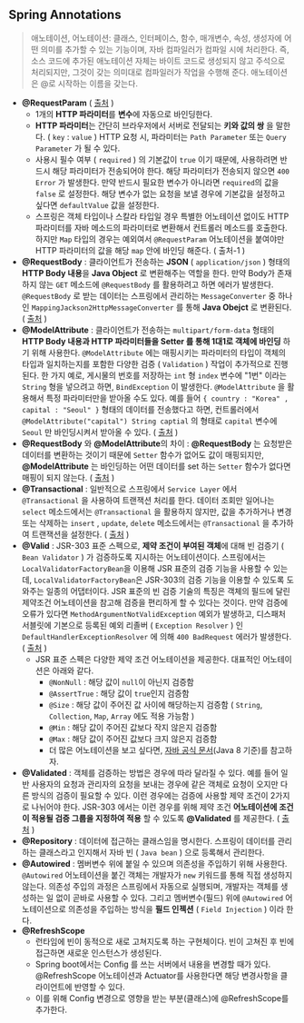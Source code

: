 
## Spring Annotations

> 애노테이션, 어노테이션: 클래스, 인터페이스, 함수, 매개변수, 속성, 생성자에 어떤 의미를 추가할 수 있는 기능이며, 자바 컴파일러가 컴파일 시에 처리한다. 즉, 소스 코드에 추가된 애노테이션 자체는 바이트 코드로 생성되지 않고 주석으로 처리되지만, 그것이 갖는 의미대로 컴파일러가 작업을 수행해 준다. 애노테이션은 @로 시작하는 이름을 갖는다.

- **@RequestParam**   ( [출처](https://mangkyu.tistory.com/72) )
    - 1개의 **HTTP 파라미터**를 **변수**에 자동으로 바인딩한다.
    - **HTTP 파라미터**는 간단히 브라우저에서 서버로 전달되는 **키와 값의 쌍** 을 말한다. ( `key` : `value` )
      HTTP 요청 시,  파라미터는 `Path Parameter` 또는 `Query Parameter` 가 될 수 있다.
    - 사용시 필수 여부 ( `required` ) 의 기본값이 `true` 이기 때문에, 사용하려면 반드시 해당 파라미터가 전송되어야 한다. 해당 파라미터가 전송되지 않으면 `400 Error` 가 발생한다. 만약 반드시 필요한 변수가 아니라면 `required`의 값을 `false` 로 설정한다. 해당 변수가 없는 요청을 보낼 경우에 기본값을 설정하고 싶다면 `defaultValue` 값을 설정한다.
    - 스프링은 객체 타입이나 스칼라 타입일 경우 특별한 어노테이션 없이도 HTTP 파라미터를 자바 메소드의 파라미터로 변환해서 컨트롤러 메소드를 호출한다. 하지만  `Map` 타입의 경우는 예외여서 `@RequestParam` 어노테이션을 붙여야만 HTTP 파라미터의 값을 해당 `map` 안에 바인딩 해준다. ( 출처-1 )
- **@RequestBody** : 클라이언트가 전송하는 **JSON** ( `application/json` ) 형태의 **HTTP Body 내용**을 **Java Object** 로 변환해주는 역할을 한다. 만약 Body가 존재하지 않는 `GET` 메소드에 `@RequestBody` 를 활용하려고 하면 에러가 발생한다. `@RequestBody` 로 받는 데이터는 스프링에서 관리하는 `MessageConverter` 중 하나인 `MappingJackson2HttpMessageConverter` 를 통해 **Java Obejct** 로 변환된다.  ( [출처](https://mangkyu.tistory.com/72) )
- **@ModelAttribute** : 클라이언트가 전송하는 `multipart/form-data` 형태의 **HTTP Body 내용과 HTTP 파라미터들을 Setter 를 통해 1대1로 객체에 바인딩** 하기 위해 사용한다. `@ModelAttribute` 에는 매핑시키는 파라미터의 타입이 객체의 타입과 일치하는지를 포함한 다양한 검증 ( `Validation` ) 작업이 추가적으로 진행된다. 한 가지 예로, 게시물의 번호를 저장하는 `int` 형 `index` 변수에  "1번" 이라는 `String` 형을 넣으려고 하면, `BindException` 이 발생한다. `@ModelAttribute` 을 활용해서 특정 파라미터만을 받아올 수도 있다. 예를 들어 `{ country : "Korea" , capital : "Seoul" }` 형태의 데이터를 전송했다고 하면, 컨트롤러에서 `@ModelAttribute("capital") String captial` 의 형태로 `capital` 변수에  `Seoul`  만 바인딩시켜서 받아올 수 있다.  ( [출처](https://mangkyu.tistory.com/72) )
- **@RequestBody** 와  **@ModelAttribute**의 차이 : **@RequestBody** 는 요청받은 데이터를 변환하는 것이기 때문에 `Setter` 함수가 없어도 값이 매핑되지만, **@ModelAttribute** 는 바인딩하는 어떤 데이터를 set 하는 `Setter` 함수가 없다면 매핑이 되지 않는다.  ( [출처](https://mangkyu.tistory.com/72) )
- **@Transactional** : 일반적으로 스프링에서 `Service Layer` 에서  `@Transactional` 을 사용하여 트랜잭션 처리를 한다. 데이터 조회만 일어나는 `select` 메소드에서는 `@Transactional` 을 활용하지 않지만, 값을 추가하거나 변경 또는 삭제하는 `insert` ,  `update`,  `delete`  메소드에서는 `@Transactional` 을 추가하여 트랜잭션을 설정한다.  ( [출처](https://mangkyu.tistory.com/50?category=761302) )
- **@Valid** :  JSR-303 표준 스펙으로, **제약 조건이 부여된 객체**에 대해 빈 검증기 ( `Bean Validator` ) 가 검증하도록 지시하는 어노테이션이다. 스프링에서는 `LocalValidatorFactoryBean`을 이용해 JSR 표준의 검증 기능을 사용할 수 있는데, `LocalValidatorFactoryBean`은 JSR-303의 검증 기능을 이용할 수 있도록 도와주는 일종의 어댑터이다. JSR 표준의 빈 검증 기술의 특징은 객체의 필드에 달린 제약조건 어노테이션을 참고해 검증을 편리하게 할 수 있다는 것이다. 만약 검증에 오류가 있다면 `MethodArgumentNotValidException` 예외가 발생하고, 디스패처 서블릿에 기본으로 등록된 예외 리졸버 ( `Exception Resolver` ) 인 `DefaultHandlerExceptionResolver` 에 의해 `400 BadRequest` 에러가 발생한다. ( [출처](https://mangkyu.tistory.com/174?category=761302) )
    - JSR 표준 스펙은 다양한 제약 조건 어노테이션을 제공한다. 대표적인 어노테이션은 아래와 같다.
        - `@NonNull` : 해당 값이 `null`이 아닌지 검증함
        - `@AssertTrue` : 해당 값이 `true`인지 검증함
        - `@Size` : 해당 값이 주어진 값 사이에 해당하는지 검증함 ( `String`, `Collection`, `Map`, `Array` 에도 적용 가능함 )
        - `@Min` : 해당 값이 주어진 값보다 작지 않은지 검증함
        - `@Max` : 해당 값이 주어진 값보다 크지 않은지 검증함
        - 더 많은 어노테이션을 보고 싶다면, [자바 공식 문서](https://javaee.github.io/javaee-spec/javadocs/javax/validation/constraints/package-summary.html)(Java 8 기준)를 참고하자.
- **@Validated** : 객체를 검증하는 방법은 경우에 따라 달라질 수 있다. 예를 들어 일반 사용자의 요청과 관리자의 요청을 보내는 경우에 같은 객체로 요청이 오지만 다른 방식의 검증이 필요할 수 있다. 이런 경우에는 검증에 사용할 제약 조건이 2가지로 나뉘어야 한다. JSR-303 에서는 이런 경우를 위해 제약 조건 **어노테이션에 조건이 적용될 검증 그룹을 지정하여 적용** 할 수 있도록 **@Validated** 를 제공한다.  ( [출처](https://mangkyu.tistory.com/174?category=761302) )
- **@Repository** : 데이터에 접근하는 클래스임을 명시한다. 스프링이 데이터를 관리하는 클래스라고 인지해서 자바 빈 ( `Java bean` ) 으로 등록해서 관리한다.
- **@Autowired** : 멤버변수 위에 붙일 수 있으며 의존성을 주입하기 위해 사용한다. `@Autowired` 어노테이션을 붙긴 객체는 개발자가 `new` 키워드를 통해 직접 생성하지 않는다. 의존성 주입의 과정은 스프링에서 자동으로 실행되며, 개발자는 객체를 생성하는 일 없이 곧바로 사용할 수 있다. 그리고 멤버변수(필드) 위에  `@Autowired` 어노테이션으로 의존성을 주입하는 방식을 **필드 인젝션** ( `Field Injection` ) 이라 한다.
- **@RefreshScope**
    - 런타임에 빈이 동적으로 새로 고쳐지도록 하는 구현체이다. 빈이 고쳐진 후 빈에 접근하면 새로운 인스턴스가 생성된다.
    - Spring boot에서는 Config 를 쓰는 서버에서 내용을 변경할 때가 있다. @RefreshScope 어노테이션과 Actuator를 사용한다면 해당 변경사항을 클라이언트에 반영할 수 있다.
    - 이를 위해 Config 변경으로 영향을 받는 부분(클래스)에 @RefreshScope를 추가한다.  
